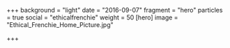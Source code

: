 +++
background = "light"
date = "2016-09-07"
fragment = "hero"
particles = true
social = "ethicalfrenchie"
weight = 50
[hero]
image = "Ethical_Frenchie_Home_Picture.jpg"

+++
